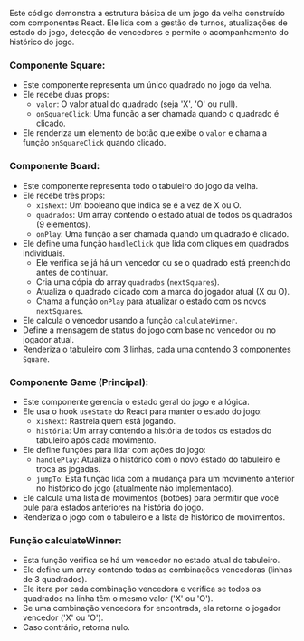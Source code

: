 
Este código demonstra a estrutura básica de um jogo da velha construído com componentes React. Ele lida com a gestão de turnos, atualizações de estado do jogo, detecção de vencedores e permite o acompanhamento do histórico do jogo.

### Componente Square:
 
* Este componente representa um único quadrado no jogo da velha.
* Ele recebe duas props:
    * `valor`: O valor atual do quadrado (seja 'X', 'O' ou null).
    * `onSquareClick`: Uma função a ser chamada quando o quadrado é clicado.
* Ele renderiza um elemento de botão que exibe o `valor` e chama a função `onSquareClick` quando clicado.

### Componente Board:

* Este componente representa todo o tabuleiro do jogo da velha.
* Ele recebe três props:
    * `xIsNext`: Um booleano que indica se é a vez de X ou O.
    * `quadrados`: Um array contendo o estado atual de todos os quadrados (9 elementos).
    * `onPlay`: Uma função a ser chamada quando um quadrado é clicado.
* Ele define uma função `handleClick` que lida com cliques em quadrados individuais.
    * Ele verifica se já há um vencedor ou se o quadrado está preenchido antes de continuar.
    * Cria uma cópia do array `quadrados` (`nextSquares`).
    * Atualiza o quadrado clicado com a marca do jogador atual (X ou O).
    * Chama a função `onPlay` para atualizar o estado com os novos `nextSquares`.
* Ele calcula o vencedor usando a função `calculateWinner`.
* Define a mensagem de status do jogo com base no vencedor ou no jogador atual.
* Renderiza o tabuleiro com 3 linhas, cada uma contendo 3 componentes `Square`.

### Componente Game (Principal):

* Este componente gerencia o estado geral do jogo e a lógica.
* Ele usa o hook `useState` do React para manter o estado do jogo:
    * `xIsNext`: Rastreia quem está jogando.
    * `história`: Um array contendo a história de todos os estados do tabuleiro após cada movimento.
* Ele define funções para lidar com ações do jogo:
    * `handlePlay`: Atualiza o histórico com o novo estado do tabuleiro e troca as jogadas.
    * `jumpTo`: Esta função lida com a mudança para um movimento anterior no histórico do jogo (atualmente não implementado).
* Ele calcula uma lista de movimentos (botões) para permitir que você pule para estados anteriores na história do jogo.
* Renderiza o jogo com o tabuleiro e a lista de histórico de movimentos.

### Função calculateWinner:

* Esta função verifica se há um vencedor no estado atual do tabuleiro.
* Ele define um array contendo todas as combinações vencedoras (linhas de 3 quadrados).
* Ele itera por cada combinação vencedora e verifica se todos os quadrados na linha têm o mesmo valor ('X' ou 'O').
* Se uma combinação vencedora for encontrada, ela retorna o jogador vencedor ('X' ou 'O').
* Caso contrário, retorna nulo.
